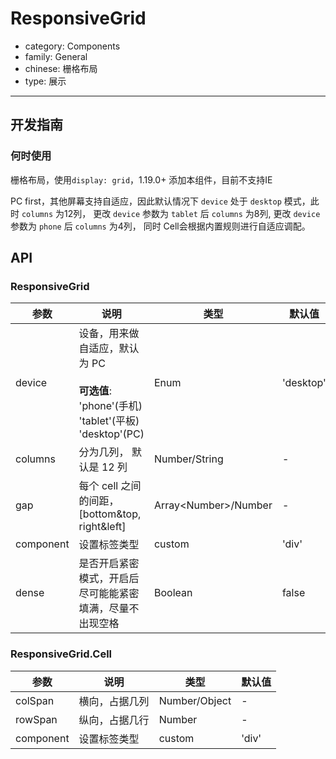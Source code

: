 # ResponsiveGrid

-   category: Components
-   family: General
-   chinese: 栅格布局
-   type: 展示

---

## 开发指南

### 何时使用

栅格布局，使用`display: grid`，1.19.0+ 添加本组件，目前不支持IE

PC first，其他屏幕支持自适应，因此默认情况下 `device` 处于 `desktop` 模式，此时 `columns` 为12列，
更改 `device` 参数为 `tablet` 后 `columns` 为8列, 更改 `device` 参数为 `phone` 后 `columns` 为4列，
同时 Cell会根据内置规则进行自适应调配。

## API

### ResponsiveGrid

| 参数        | 说明                                                                               | 类型                      | 默认值       |
| --------- | -------------------------------------------------------------------------------- | ----------------------- | --------- |
| device    | 设备，用来做自适应，默认为 PC<br><br>**可选值**:<br>'phone'(手机)<br>'tablet'(平板)<br>'desktop'(PC) | Enum                    | 'desktop' |
| columns   | 分为几列， 默认是 12 列                                                                   | Number/String           | -         |
| gap       | 每个 cell 之间的间距， [bottom&top, right&left]                                          | Array&lt;Number>/Number | -         |
| component | 设置标签类型                                                                           | custom                  | 'div'     |
| dense     | 是否开启紧密模式，开启后尽可能能紧密填满，尽量不出现空格                                                     | Boolean                 | false     |

### ResponsiveGrid.Cell

| 参数        | 说明      | 类型            | 默认值   |
| --------- | ------- | ------------- | ----- |
| colSpan   | 横向，占据几列 | Number/Object | -     |
| rowSpan   | 纵向，占据几行 | Number        | -     |
| component | 设置标签类型  | custom        | 'div' |
